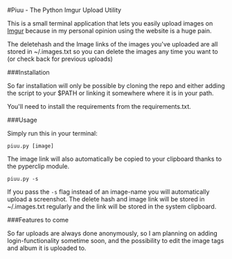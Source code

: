 #Piuu - The Python Imgur Upload Utility

This is a small terminal application that lets you easily upload
images on [Imgur](http://imgur.com) because in my personal opinion
using the website is a huge pain.

The deletehash and the Image links of the images you've uploaded are
all stored in ~/.images.txt so you can delete the images any time you
want to (or check back for previous uploads)

###Installation

So far installation will only be possible by cloning the repo and either
adding the script to your $PATH or linking it somewhere where it is in your path.

You'll need to install the requirements from the requirements.txt.

###Usage

Simply run this in your terminal:
```
piuu.py [image]
```

The image link will also automatically be copied to your clipboard thanks to the 
pyperclip module.

```
piuu.py -s
```

If you pass the `-s` flag instead of an image-name you will automatically upload a screenshot.
The delete hash and image link will be stored in ~/.images.txt regularly and the link will be
stored in the system clipboard.

###Features to come

So far uploads are always done anonymously, so I am planning on adding login-functionality
sometime soon, and the possibility to edit the image tags and album it is uploaded to.

